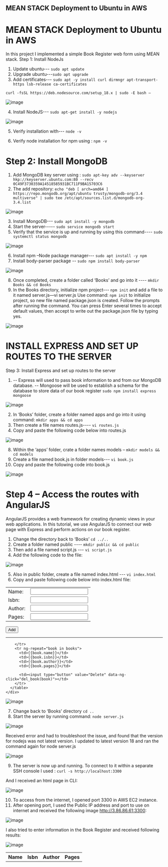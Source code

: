 ##  MEAN STACK Deployment to Ubuntu in AWS

# MEAN STACK Deployment to Ubuntu in AWS

In this project I implemented a simple Book Register web form using MEAN stack.
Step 1: Install NodeJs
1.	Update ubuntu---  `sudo apt update`
2.	Upgrade ubuntu---`sudo apt upgrade`
3.	Add certificates--- `sudo apt -y install curl dirmngr apt-transport-https lsb-release ca-certificates` 

`curl -fsSL https://deb.nodesource.com/setup_18.x | sudo -E bash –`


![image](https://user-images.githubusercontent.com/120044190/218839089-00d91693-10f3-4016-af02-c76621397e29.png)


 
4.	Install NodeJS--- `sudo apt-get install -y nodejs` 

![image](https://user-images.githubusercontent.com/120044190/218839219-b449e3db-dd32-4cad-a848-49ceea74851d.png)



5.	Verify installation with--- `node -v`

6.	Verify node installation for npm using : `npm -v`


# Step 2: Install MongoDB

1.	Add MongoDB key server using : `sudo apt-key adv --keyserver hkp://keyserver.ubuntu.com:80 --recv 0C49F3730359A14518585931BC711F9BA15703C6`
2.	The add repository: `echo "deb [ arch=amd64 ] https://repo.mongodb.org/apt/ubuntu trusty/mongodb-org/3.4 multiverse" | sudo tee /etc/apt/sources.list.d/mongodb-org-    3.4.list`


![image](https://user-images.githubusercontent.com/120044190/218839393-e3326d01-876d-45ad-aee1-a87ada0e624f.png)

 
3.	Install MongoDB--- `sudo apt install -y mongodb`
4.	Start the server----- `sudo service mongodb start`
5.	Verify that the service is up and running by using this command---- `sudo systemctl status mongodb`

![image](https://user-images.githubusercontent.com/120044190/218839470-9c4e4dd9-5c0d-4982-aeaa-59a355a50ae7.png)

 
6.	Install npm –Node package manager--- `sudo apt install -y npm` 
7.	Install body-parser package -- `sudo npm install body-parser`

![image](https://user-images.githubusercontent.com/120044190/218839538-018291a9-95ae-4bc6-a9bb-74795e17a5c1.png)

 
8.	Once completed, create a folder called ‘Books’ and go into it ---- `mkdir Books && cd Books`
9.	In the Books directory, initialize npm project--- `npm init`  and add a file to it named server.js—vi server.js  Use command: `npm init` to initialize project, so new file named package.json is created. Follow the prompts after running the command. You can press Enter several times to accept default values, then accept to write out the package.json file by typing yes.
 
 ![image](https://user-images.githubusercontent.com/120044190/218839611-43d5d954-b43a-4ccc-be8d-93b20b8b4c14.png)


# INSTALL EXPRESS AND SET UP ROUTES TO THE SERVER

Step 3: Install Express and set up routes to the server

1. -- Express will used to pass book information to and from our MongoDB database.
-- Mongoose will be used to establish a schema for the database to store data of our book register
`sudo npm install express mongoose`

![image](https://user-images.githubusercontent.com/120044190/218839662-16061746-f5bf-4fb1-b1d1-0146ffe68d72.png)


 
2. In ‘Books’ folder, create a folder named apps and go into it using command: `mkdir apps && cd apps` 
3. Then create a file names routes.js---- `vi routes.js`
4. Copy and paste the following code below into routes.js



![image](https://user-images.githubusercontent.com/120044190/218839730-4c61b5b7-bdd2-4869-aea3-3ce91ed5d45e.png)

 
8.	Within the ‘apps’ folder, crate a folder names models – `mkdir models && cd models` 
9.	Create a file named book.js in folder models--- `vi book.js`
10.	Copy and paste the following code into book.js


![image](https://user-images.githubusercontent.com/120044190/218840624-f3d5a3f6-3eae-4eec-aac3-bc5c3906fe05.png)

 

# Step 4 – Access the routes with AngularJS

AngularJS provides a web framework for creating dynamic views in your web applications. In this tutorial, we use AngularJS to connect our web page with Express and perform actions on our book register.

1.	Change the directory back to ‘Books’  `cd ../..`
2.	Create a folder named public ---- `mkdir public && cd public`
3.	Then add a file named script.js --- `vi script.js`
4.	Add the following code to the file:
 


![image](https://user-images.githubusercontent.com/120044190/218841272-ef512d57-07e5-46a6-b243-688fe6b4e7a9.png)


5.	Also in public folder, create a file named index.html --- `vi index.html`
6.	Copy and paste following code below into index.html file:

<!doctype html>
<html ng-app="myApp" ng-controller="myCtrl">
  <head>
    <script src="https://ajax.googleapis.com/ajax/libs/angularjs/1.6.4/angular.min.js"></script>
    <script src="script.js"></script>
  </head>
  <body>
    <div>
      <table>
        <tr>
          <td>Name:</td>
          <td><input type="text" ng-model="Name"></td>
        </tr>
        <tr>
          <td>Isbn:</td>
          <td><input type="text" ng-model="Isbn"></td>
        </tr>
        <tr>
          <td>Author:</td>
          <td><input type="text" ng-model="Author"></td>
        </tr>
        <tr>
          <td>Pages:</td>
          <td><input type="number" ng-model="Pages"></td>
        </tr>
      </table>
      <button ng-click="add_book()">Add</button>
    </div>
    <hr>
    <div>
      <table>
        <tr>
          <th>Name</th>
          <th>Isbn</th>
          <th>Author</th>
          <th>Pages</th>

        </tr>
        <tr ng-repeat="book in books">
          <td>{{book.name}}</td>
          <td>{{book.isbn}}</td>
          <td>{{book.author}}</td>
          <td>{{book.pages}}</td>

          <td><input type="button" value="Delete" data-ng-click="del_book(book)"></td>
        </tr>
      </table>
    </div>
  </body>
</html>
  
![image](https://user-images.githubusercontent.com/120044190/218845904-5572742f-5083-4f78-ae42-714844fa40d1.png)

  

7.	Change back to ‘Books’ directory  `cd ..`
8.	Start the server by running command: `node server.js`

![image](https://user-images.githubusercontent.com/120044190/218842161-a724f9eb-b42b-4cab-bd5b-65c31bf01df1.png)

 
Received error and had to troubleshoot the issue, and found that the version for nodejs was not latest version. I updated to latest version 18 and ran the command again for node server.js
 
 ![image](https://user-images.githubusercontent.com/120044190/218842405-2bcdc548-0471-4651-8361-8d480b2a77e5.png)


9.	The server is now up and running. To connect to it within a separate SSH console I used : `curl -s http://localhost:3300`

And I received an html page in CLI:

![image](https://user-images.githubusercontent.com/120044190/218842599-d1d5a274-f87b-4b00-be2b-f35fa6c8555a.png)

 

10.	To access from the internet, I opened port 3300 in AWS EC2 instance.
11.	After opening port, I used the Public IP address and port to use on internet and received the following image http://3.86.86.61:3300:
 
 ![image](https://user-images.githubusercontent.com/120044190/218842792-64c61630-d5fb-49ad-8f00-d2ae435a80b8.png)

 
I also tried to enter information in the Book Register and received following results:
 
![image](https://user-images.githubusercontent.com/120044190/218842899-4b2582d9-a38c-42ec-8eb5-d542d1003fd8.png)

